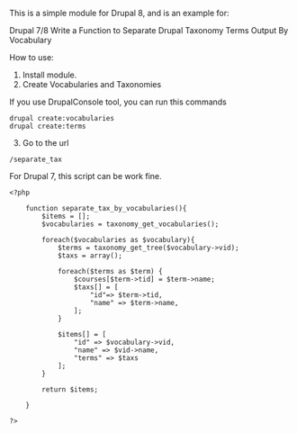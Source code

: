 This is a simple module for Drupal 8, and is an example for:

Drupal 7/8
Write a Function to Separate Drupal Taxonomy Terms Output By Vocabulary

How to use:

1. Install module.
2. Create Vocabularies and Taxonomies

If you use DrupalConsole tool, you can run this commands

```
drupal create:vocabularies
drupal create:terms
```
3. Go to the url

```
/separate_tax
```



For Drupal 7, this script can be work fine.

```
<?php

    function separate_tax_by_vocabularies(){
        $items = [];
        $vocabularies = taxonomy_get_vocabularies();

        foreach($vocabularies as $vocabulary){
            $terms = taxonomy_get_tree($vocabulary->vid);
            $taxs = array();

            foreach($terms as $term) {
                $courses[$term->tid] = $term->name;
                $taxs[] = [
                    "id"=> $term->tid,
                    "name" => $term->name,
                ];
            }

            $items[] = [
                "id" => $vocabulary->vid,
                "name" => $vid->name,
                "terms" => $taxs
            ];
        }

        return $items;

    }

?>

```

